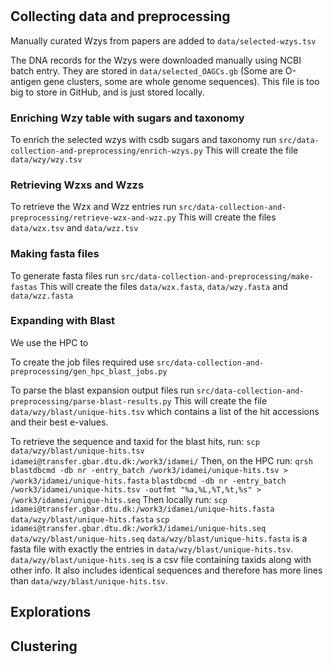 # 

## Collecting data and preprocessing

Manually curated Wzys from papers are added to `data/selected-wzys.tsv`

The DNA records for the Wzys were downloaded manually using NCBI batch entry. They are stored in `data/selected_OAGCs.gb` (Some are O-antigen gene clusters, some are whole genome sequences). This file is too big to store in GitHub, and is just stored locally.

### Enriching Wzy table with sugars and taxonomy
To enrich the selected wzys with csdb sugars and taxonomy run `src/data-collection-and-preprocessing/enrich-wzys.py`
This will create the file `data/wzy/wzy.tsv`

### Retrieving Wzxs and Wzzs
To retrieve the Wzx and Wzz entries run `src/data-collection-and-preprocessing/retrieve-wzx-and-wzz.py`
This will create the files `data/wzx.tsv` and `data/wzz.tsv`

### Making fasta files
To generate fasta files run `src/data-collection-and-preprocessing/make-fastas`
This will create the files `data/wzx.fasta`, `data/wzy.fasta` and `data/wzz.fasta`

### Expanding with Blast
We use the HPC to 

To create the job files required use `src/data-collection-and-preprocessing/gen_hpc_blast_jobs.py`

To parse the blast expansion output files run `src/data-collection-and-preprocessing/parse-blast-results.py`
This will create the file `data/wzy/blast/unique-hits.tsv` which contains a list of the hit accessions and their best e-values.

To retrieve the sequence and taxid for the blast hits, run:
`scp data/wzy/blast/unique-hits.tsv idamei@transfer.gbar.dtu.dk:/work3/idamei/`
Then, on the HPC run:
`qrsh`
`blastdbcmd -db nr -entry_batch /work3/idamei/unique-hits.tsv > /work3/idamei/unique-hits.fasta`
`blastdbcmd -db nr -entry_batch /work3/idamei/unique-hits.tsv -outfmt "%a,%L,%T,%t,%s" > /work3/idamei/unique-hits.seq`
Then locally run:
`scp idamei@transfer.gbar.dtu.dk:/work3/idamei/unique-hits.fasta data/wzy/blast/unique-hits.fasta`
`scp idamei@transfer.gbar.dtu.dk:/work3/idamei/unique-hits.seq data/wzy/blast/unique-hits.seq`
`data/wzy/blast/unique-hits.fasta` is a fasta file with exactly the entries in `data/wzy/blast/unique-hits.tsv`.
`data/wzy/blast/unique-hits.seq` is a csv file containing taxids along with other info. It also includes identical sequences and therefore has more lines than `data/wzy/blast/unique-hits.tsv`.

## Explorations


## Clustering 